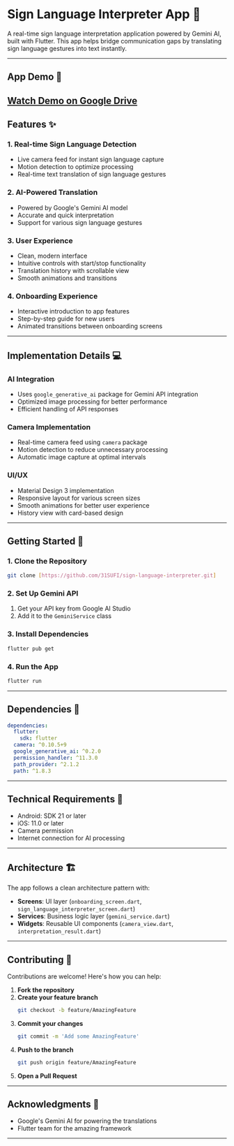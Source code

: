 # Sign Language Interpreter App 🤟

A real-time sign language interpretation application powered by Gemini AI, built with Flutter. This app helps bridge communication gaps by translating sign language gestures into text instantly.

---

## App Demo 🎥

[Watch Demo on Google Drive](https://drive.google.com/file/d/1BAPivWkqTbo78ZwXXUMRyMVUZoKr4Ll3/view?usp=drivesdk)
---

## Features ✨

### **1. Real-time Sign Language Detection**
- Live camera feed for instant sign language capture
- Motion detection to optimize processing
- Real-time text translation of sign language gestures

### **2. AI-Powered Translation**
- Powered by Google's Gemini AI model
- Accurate and quick interpretation
- Support for various sign language gestures

### **3. User Experience**
- Clean, modern interface
- Intuitive controls with start/stop functionality
- Translation history with scrollable view
- Smooth animations and transitions

### **4. Onboarding Experience**
- Interactive introduction to app features
- Step-by-step guide for new users
- Animated transitions between onboarding screens

---

## Implementation Details 💻

### **AI Integration**
- Uses `google_generative_ai` package for Gemini API integration
- Optimized image processing for better performance
- Efficient handling of API responses

### **Camera Implementation**
- Real-time camera feed using `camera` package
- Motion detection to reduce unnecessary processing
- Automatic image capture at optimal intervals

### **UI/UX**
- Material Design 3 implementation
- Responsive layout for various screen sizes
- Smooth animations for better user experience
- History view with card-based design

---

## Getting Started 🚀

### **1. Clone the Repository**
```bash
git clone [https://github.com/31SUFI/sign-language-interpreter.git]
```

### **2. Set Up Gemini API**
1. Get your API key from Google AI Studio
2. Add it to the `GeminiService` class

### **3. Install Dependencies**
```bash
flutter pub get
```

### **4. Run the App**
```bash
flutter run
```

---

## Dependencies 🧩
```yaml
dependencies:
  flutter:
    sdk: flutter
  camera: ^0.10.5+9
  google_generative_ai: ^0.2.0
  permission_handler: ^11.3.0
  path_provider: ^2.1.2
  path: ^1.8.3
```

---

## Technical Requirements 📱

- Android: SDK 21 or later
- iOS: 11.0 or later
- Camera permission
- Internet connection for AI processing

---

## Architecture 🏗️

The app follows a clean architecture pattern with:
- **Screens**: UI layer (`onboarding_screen.dart`, `sign_language_interpreter_screen.dart`)
- **Services**: Business logic layer (`gemini_service.dart`)
- **Widgets**: Reusable UI components (`camera_view.dart`, `interpretation_result.dart`)

---

## Contributing 🤝

Contributions are welcome! Here's how you can help:

1. **Fork the repository**
2. **Create your feature branch**
   ```bash
   git checkout -b feature/AmazingFeature
   ```
3. **Commit your changes**
   ```bash
   git commit -m 'Add some AmazingFeature'
   ```
4. **Push to the branch**
   ```bash
   git push origin feature/AmazingFeature
   ```
5. **Open a Pull Request**

---



## Acknowledgments 🙏

- Google's Gemini AI for powering the translations
- Flutter team for the amazing framework

---



